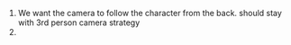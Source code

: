 1. We want the camera to follow the character from the back. should stay with 3rd person camera strategy
2. 